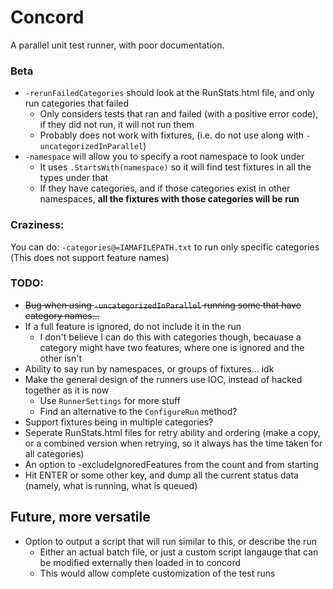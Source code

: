 Concord
=======

A parallel unit test runner, with poor documentation.

### Beta
* `-rerunFailedCategories` should look at the RunStats.html file, and only run categories that failed
  * Only considers tests that ran and failed (with a positive error code), if they did not run, it will not run them
  * Probably does not work with fixtures, (i.e. do not use along with `-uncategorizedInParallel`)
* `-namespace` will allow you to specify a root namespace to look under
  * It uses `.StartsWith(namespace)` so it will find test fixtures in all the types under that
  * If they have categories, and if those categories exist in other namespaces, **all the fixtures with those categories will be run**

### Craziness:
You can do: `-categories@=IAMAFILEPATH.txt`  to run only specific categories   
(This does not support feature names)

### TODO:
* ~~Bug when using `-uncategorizedInParallel` running some that have category names...~~
* If a full feature is ignored, do not include it in the run
  * I don't believe I can do this with categories though, becauase a category might have two features, where one is ignored and the other isn't
* Ability to say run by namespaces, or groups of fixtures... idk
* Make the general design of the runners use IOC, instead of hacked together as it is now
  * Use `RunnerSettings` for more stuff
  * Find an alternative to the `ConfigureRun` method?
* Support fixtures being in multiple categories?
* Seperate RunStats.html files for retry ability and ordering (make a copy, or a combined version when retrying, so it always has the time taken for all categories)
* An option to -excludeIgnoredFeatures from the count and from starting
* Hit ENTER or some other key, and dump all the current status data (namely, what is running, what is queued)

## Future, more versatile
* Option to output a script that will run similar to this, or describe the run
  * Either an actual batch file, or just a custom script langauge that can be modified externally then loaded in to concord
  - This would allow complete customization of the test runs
